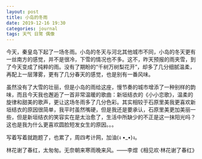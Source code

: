 ```yaml
---
layout: post
title: 小岛的冬雨
date: 2019-12-16 19:30
categories: journal
tags: 天气 日常 偶像
---
```

今天，秦皇岛下起了一场冬雨。小岛的冬天与河北其他城市不同，小岛的冬天更有一丝南方的感觉，并不是很冷，下雪的情况也不多。这不，昨天预报的雨夹雪，到了今天变成了纯粹的雨。没有了期盼的“千树万树梨花开”，却多了几分细腻温柔，再配上一层薄雾，更有了几分春天的感觉，也是别有一番风味。

虽然没有了大雪的壮丽，但是小岛的雨给这座，慢节奏的城市增添了一种别样的韵味，而且今天我也邂逅了一首非常温暖的歌曲：新垣结衣的《小小恋歌》，温柔的旋律和甜美的歌声，更让这场冬雨多了几分色彩。其实相较于石原里美我更喜欢新垣结衣的原因很简单，我平时虽然嘴硬，但是我还是要承认，石原里美更加美丽一些，但是新垣结衣的笑容实在是太治愈了，生活中所缺少的不正是这一抹阳光吗？这也是我为什么更喜欢圆脸短发女生的原因。。。

写着写着就跑题了，也累了，周四考计网，加油(ง •_•)ง。

林花谢了春红，太匆匆。无奈朝来寒雨晚来风。——李煜《相见欢·林花谢了春红》
